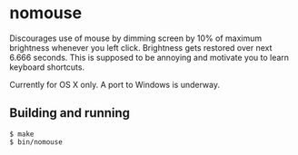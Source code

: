 # nomouse

Discourages use of mouse by dimming screen by 10% of maximum brightness
whenever you left click. Brightness gets restored over next 6.666 seconds.
This is supposed to be annoying and motivate you to learn keyboard shortcuts.

Currently for OS X only. A port to Windows is underway.

## Building and running

```
$ make
$ bin/nomouse
```

